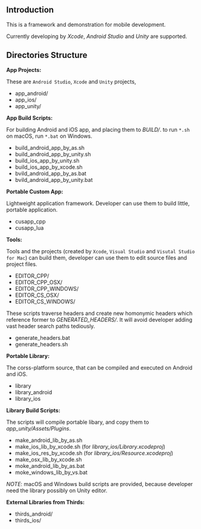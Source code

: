 ## Introduction

This is a framework and demonstration for mobile development.

Currently developing by
*Xcode*, *Android Studio* and *Unity* are supported.

## Directories Structure

**App Projects:**

These are `Android Studio`, `Xcode` and `Unity` projects,

* app_android/
* app_ios/
* app_unity/

**App Build Scripts:**

For building Android and iOS app, and placing them to *BUILD/*.
to run `*.sh` on macOS, run `*.bat` on Windows.

* build_android_app_by_as.sh
* build_android_app_by_unity.sh
* build_ios_app_by_unity.sh
* build_ios_app_by_xcode.sh
* bvild_android_app_by_as.bat
* bvild_android_app_by_unity.bat

**Portable Custom App:**

Lightweight application framework.
Developer can use them to build little, portable application.

* cusapp_cpp
* cusapp_lua

**Tools:**

Tools and the projects
(created by `Xcode`, `Visual Studio` and `Visutal Studio for Mac`)
can build them,
developer can use them to edit source files and project files.

* EDITOR_CPP/
* EDITOR_CPP_OSX/
* EDITOR_CPP_WINDOWS/
* EDITOR_CS_OSX/
* EDITOR_CS_WINDOWS/

These scripts traverse headers and create new homonymic headers
which reference former to *GENERATED_HEADERS/*.
It will avoid developer adding vast header search paths tediously.

* generate_headers.bat
* generate_headers.sh

**Portable Library:**

The corss-platform source,
that can be compiled and executed on Android and iOS.

* library
* library_android
* library_ios

**Library Build Scripts:**

The scripts will compile portable libary,
and copy them to *app_unity/Assets/Plugins*.

* make_android_lib_by_as.sh
* make_ios_lib_by_xcode.sh (for *library_ios/Library.xcodeproj*)
* make_ios_res_by_xcode.sh (for *library_ios/Resource.xcodeproj*)
* make_osx_lib_by_xcode.sh
* moke_android_lib_by_as.bat
* moke_windows_lib_by_vs.bat

*NOTE*: macOS and Windows build scripts are provided,
because developer need the library possibly on Unity editor.

**External Libraries from Thirds:**

* thirds_android/
* thirds_ios/
